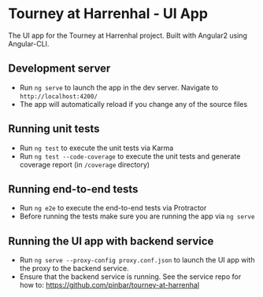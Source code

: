 # Tourney at Harrenhal - UI App

The UI app for the Tourney at Harrenhal project. Built with Angular2 using Angular-CLI.

## Development server
* Run `ng serve` to launch the app in the dev server. Navigate to `http://localhost:4200/`
* The app will automatically reload if you change any of the source files

## Running unit tests
* Run `ng test` to execute the unit tests via Karma
* Run `ng test --code-coverage` to execute the unit tests and generate coverage report (in `/coverage` directory)

## Running end-to-end tests
* Run `ng e2e` to execute the end-to-end tests via Protractor
* Before running the tests make sure you are running the app via `ng serve`

## Running the UI app with backend service
* Run `ng serve --proxy-config proxy.conf.json` to launch the UI app with the proxy to the backend service.
* Ensure that the backend service is running. See the service repo for how to: https://github.com/pinbar/tourney-at-harrenhal